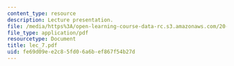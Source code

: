 ```yaml
---
content_type: resource
description: Lecture presentation.
file: /media/https%3A/open-learning-course-data-rc.s3.amazonaws.com/20-410j-molecular-cellular-and-tissue-biomechanics-be-410j-spring-2003/fe69d09ee2c85fd06a6bef867f54b27d_lec_7.pdf
file_type: application/pdf
resourcetype: Document
title: lec_7.pdf
uid: fe69d09e-e2c8-5fd0-6a6b-ef867f54b27d
---
```

